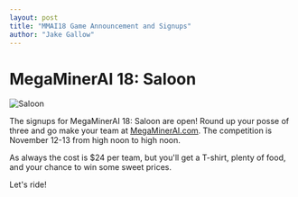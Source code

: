 ```yaml
---
layout: post
title: "MMAI18 Game Announcement and Signups"
author: "Jake Gallow"
---
```

# MegaMinerAI 18: Saloon #

![Saloon](/static/img/content/Saloon.png)

The signups for MegaMinerAI 18: Saloon are open! Round up your posse of three
and go make your team at [MegaMinerAI.com](https://megaminerai.com). The competition is
November 12-13 from high noon to high noon.

As always the cost is $24 per team, but you'll get a T-shirt, plenty of food,
 and your chance to win some sweet prices.

Let's ride!
